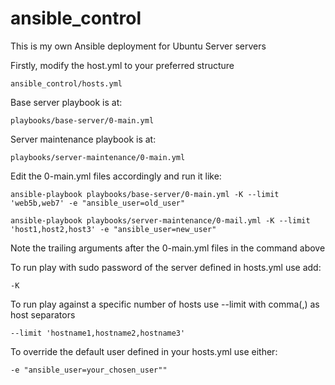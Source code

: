 # ansible_control
This is my own Ansible deployment for Ubuntu Server servers

Firstly, modify the host.yml to your preferred structure

    ansible_control/hosts.yml

Base server playbook is at:

    playbooks/base-server/0-main.yml

Server maintenance playbook is at:

    playbooks/server-maintenance/0-main.yml

Edit the 0-main.yml files accordingly and run it like:

    ansible-playbook playbooks/base-server/0-main.yml -K --limit 'web5b,web7' -e "ansible_user=old_user"

    ansible-playbook playbooks/server-maintenance/0-mail.yml -K --limit 'host1,host2,host3' -e "ansible_user=new_user"

Note the trailing arguments after the 0-main.yml files in the command above

To run play with sudo password of the server defined in hosts.yml use add:

    -K

To run play against a specific number of hosts use --limit with comma(,) as host separators

    --limit 'hostname1,hostname2,hostname3'

To override the default user defined in your hosts.yml use either:
  
    -e "ansible_user=your_chosen_user"" 
    

